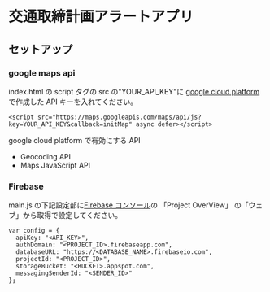 # 交通取締計画アラートアプリ

## セットアップ

### google maps api

index.html の script タグの src の"YOUR_API_KEY"に [google cloud platform](https://console.cloud.google.com) で作成した API キーを入れてください。

```
<script src="https://maps.googleapis.com/maps/api/js?key=YOUR_API_KEY&callback=initMap" async defer></script>
```

google cloud platform で有効にする API

- Geocoding API
- Maps JavaScript API

### Firebase

main.js の下記設定部に[Firebase コンソール](https://console.firebase.google.com/u/0/?hl=ja)の 「Project OverView」 の「ウェブ」から取得で設定してください。

```
var config = {
  apiKey: "<API_KEY>",
  authDomain: "<PROJECT_ID>.firebaseapp.com",
  databaseURL: "https://<DATABASE_NAME>.firebaseio.com",
  projectId: "<PROJECT_ID>",
  storageBucket: "<BUCKET>.appspot.com",
  messagingSenderId: "<SENDER_ID>"
};
```
